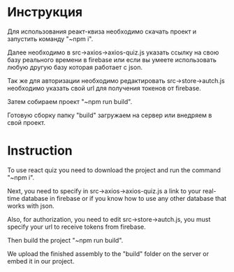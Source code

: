 # Инструкция
Для использования реакт-квиза необходимо скачать проект и запустить команду "~npm i".

Далее необходимо  в src->axios->axios-quiz.js указать ссылку на свою базу реального времени в firebase или если вы умеете использовать любую другую базу которая работает с  json.

Так же для авторизации необходимо редактировать src->store->autch.js необходимо указать свой url для получения токенов от firebase.

Затем собираем проект "~npm run build".

Готовую сборку папку "build" загружаем на сервер или внедряем в свой проект.


# Instruction
To use react quiz you need to download the project and run the command "~npm i".

Next, you need to specify in src->axios->axios-quiz.js a link to your real-time database in firebase or if you know how to use any other database that works with json.

Also, for authorization, you need to edit src->store->autch.js, you must specify your url to receive tokens from firebase.

Then build the project "~npm run build".

We upload the finished assembly to the "build" folder on the server or embed it in our project.
